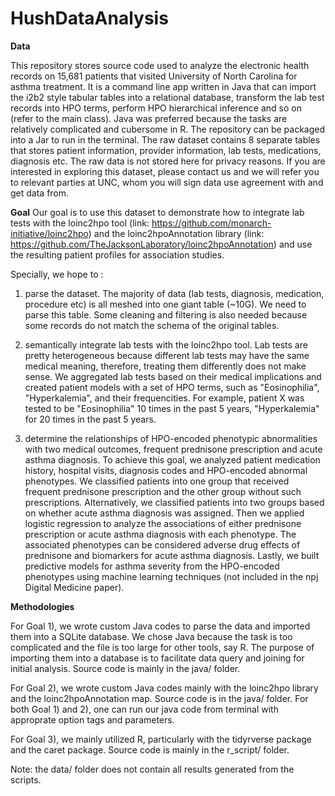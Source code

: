 # HushDataAnalysis

**Data**

This repository stores source code used to analyze the electronic health records on 15,681 patients that visited University of North Carolina for asthma treatment. It is a command line app written in Java that can import the i2b2 style tabular tables into a relational database, transform the lab test records into HPO terms, perform HPO hierarchical inference and so on (refer to the main class). Java was preferred because the tasks are relatively complicated and cubersome in R. The repository can be packaged into a Jar to run in the terminal. The raw dataset contains 8 separate tables that stores patient information, provider information, lab tests, medications, diagnosis etc. The raw data is not stored here for privacy reasons. If you are interested in exploring this dataset, please contact us and we will refer you to relevant parties at UNC, whom you will sign data use agreement with and get data from.

**Goal**
Our goal is to use this dataset to demonstrate how to integrate lab tests with the loinc2hpo tool (link: https://github.com/monarch-initiative/loinc2hpo) and the loinc2hpoAnnotation library (link: https://github.com/TheJacksonLaboratory/loinc2hpoAnnotation) and use the resulting patient profiles for association studies.

Specially, we hope to :

1) parse the dataset. The majority of data (lab tests, diagnosis, medication, procedure etc) is all meshed into one giant table (~10G). We need to parse this table. Some cleaning and filtering is also needed because some records do not match the schema of the original tables. 

2) semantically integrate lab tests with the loinc2hpo tool. Lab tests are pretty heterogeneous because different lab tests may have the same medical meaning, therefore, treating them differently does not make sense. We aggregated lab tests based on their medical implications and created patient models with a set of HPO terms, such as "Eosinophilia", "Hyperkalemia", and their frequencities. For example, patient X was tested to be "Eosinophilia" 10 times in the past 5 years, "Hyperkalemia" for 20 times in the past 5 years. 

3) determine the relationships of HPO-encoded phenotypic abnormalities with two medical outcomes, frequent prednisone prescription and acute asthma diagnosis. To achieve this goal, we analyzed patient medication history, hospital visits, diagnosis codes and HPO-encoded abnormal phenotypes. We classified patients into one group that received frequent prednisone prescription and the other group without such prescriptions. Alternatively, we classified patients into two groups based on whether acute asthma diagnosis was assigned. Then we applied logistic regression to analyze the associations of either prednisone prescription or acute asthma diagnosis with each phenotype. The associated phenotypes can be considered adverse drug effects of prednisone and biomarkers for acute asthma diagnosis. Lastly, we built predictive models for asthma severity from the HPO-encoded phenotypes using machine learning techniques (not included in the npj Digital Medicine paper). 

**Methodologies**

For Goal 1), we wrote custom Java codes to parse the data and imported them into a SQLite database. We chose Java because the task is too complicated and the file is too large for other tools, say R. The purpose of importing them into a database is to facilitate data query and joining for initial analysis. Source code is mainly in the java/ folder. 

For Goal 2), we wrote custom Java codes mainly with the loinc2hpo library and the loinc2hpoAnnotation map. Source code is in the java/ folder. For both Goal 1) and 2), one can run our java code from terminal with approprate option tags and parameters. 

For Goal 3), we mainly utilized R, particularly with the tidyrverse package and the caret package. Source code is mainly in the r_script/ folder. 


Note: the data/ folder does not contain all results generated from the scripts.
